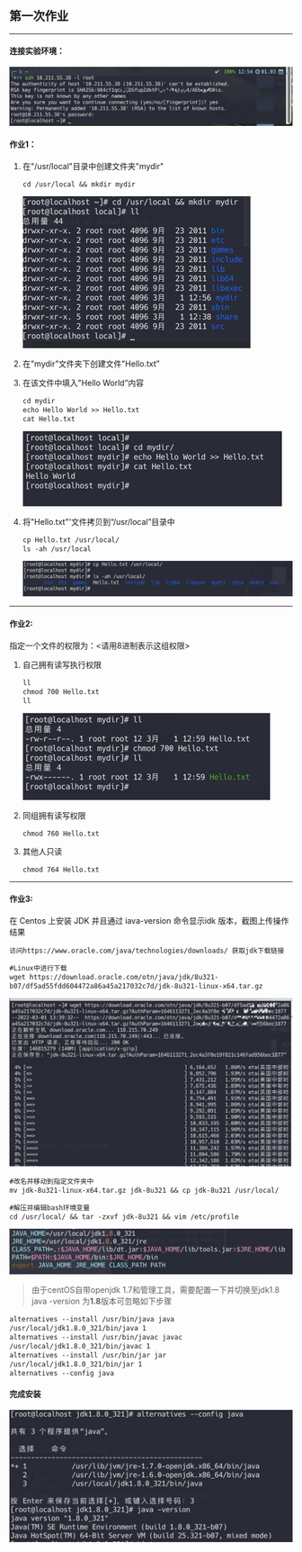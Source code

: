 ## 第一次作业

---

#### 连接实验环境：

​	<img src="操作需求及详情.assets/image-20220301125557571.png" alt="image-20220301125557571" style="zoom:50%;" />

#### 作业1：

1. 在"/usr/local"目录中创建文件夹"mydir"

   ```shell
   cd /usr/local && mkdir mydir
   ```

   

   <img src="操作需求及详情.assets/image-20220301125647364.png" alt="image-20220301125647364" style="zoom:50%;" />

2. 在"mydir”文件夹下创建文件"Hello.txt”

3. 在该文件中填入"Hello World”内容

   ```shell
   cd mydir
   echo Hello World >> Hello.txt
   cat Hello.txt
   ```

   

   <img src="操作需求及详情.assets/image-20220301125925649.png" alt="image-20220301125925649" style="zoom:50%;" />

4. 将"Hello.txt"'文件拷贝到“/usr/local”目录中

   ```shell
   cp Hello.txt /usr/local/
   ls -ah /usr/local
   ```

   <img src="操作需求及详情.assets/image-20220301130230172.png" alt="image-20220301130230172" style="zoom:67%;" />

---

#### 作业2:

指定一个文件的权限为：<请用8进制表示这组权限>

1. 自己拥有读写执行权限

   ```shell
   ll
   chmod 700 Hello.txt
   ll
   ```

   <img src="操作需求及详情.assets/image-20220301133124315.png" alt="image-20220301133124315" style="zoom:50%;" />

2. 同组拥有读写权限

   ```shell
   chmod 760 Hello.txt
   ```

3. 其他人只读

   ```shell
   chmod 764 Hello.txt
   ```

---

#### 作业3:

在 Centos 上安装 JDK 并且通过 iava-version 命令显示idk 版本，截图上传操作结果

```web-url
访问https://www.oracle.com/java/technologies/downloads/ 获取jdk下载链接
```

```shell
#Linux中进行下载
wget https://download.oracle.com/otn/java/jdk/8u321-b07/df5ad55fdd604472a86a45a217032c7d/jdk-8u321-linux-x64.tar.gz 
```

 <img src="操作需求及详情.assets/image-20220301134101926.png" alt="image-20220301134101926" style="zoom:50%;" />

```shell
#改名并移动到指定文件夹中
mv jdk-8u321-linux-x64.tar.gz jdk-8u321 && cp jdk-8u321 /usr/local/ 
```

```shell
#解压并编辑bash环境变量
cd /usr/local/ && tar -zxvf jdk-8u321 && vim /etc/profile
```

<img src="操作需求及详情.assets/image-20220301135003766.png" alt="image-20220301135003766" style="zoom:50%;" />

> 由于centOS自带openjdk 1.7和管理工具，需要配置一下并切换至jdk1.8  java -version 为**1.8**版本可忽略如下步骤

```shell
alternatives --install /usr/bin/java java /usr/local/jdk1.8.0_321/bin/java 1
alternatives --install /usr/bin/javac javac /usr/local/jdk1.8.0_321/bin/javac 1
alternatives --install /usr/bin/jar jar /usr/local/jdk1.8.0_321/bin/jar 1
alternatives --config java
```

#### 完成安装

<img src="操作需求及详情.assets/image-20220301135850777.png" alt="image-20220301135850777" style="zoom:50%;" />